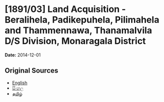 # [1891/03] Land Acquisition - Beralihela, Padikepuhela, Pilimahela and Thammennawa, Thanamalvila D/S Division, Monaragala District

**Date:** 2014-12-01

## Original Sources

- [English](https://documents.gov.lk/view/extra-gazettes/2014/12/1891-03_E.pdf)
- [සිංහල](https://documents.gov.lk/view/extra-gazettes/2014/12/1891-03_S.pdf)
- [தமிழ்](https://documents.gov.lk/view/extra-gazettes/2014/12/1891-03_T.pdf)
